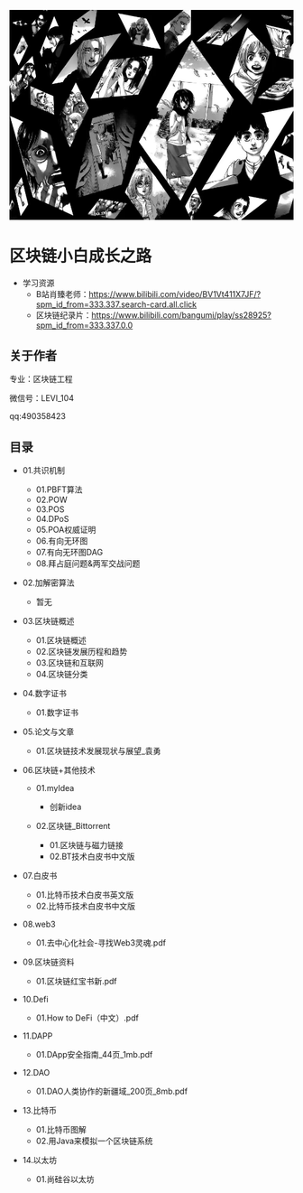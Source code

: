 ![](imags/RE.png)

# 区块链小白成长之路

- 学习资源
  - B站肖臻老师：https://www.bilibili.com/video/BV1Vt411X7JF/?spm_id_from=333.337.search-card.all.click
  - 区块链纪录片：https://www.bilibili.com/bangumi/play/ss28925?spm_id_from=333.337.0.0

## 关于作者

专业：区块链工程

微信号：LEVI_104

qq:490358423

## 目录

- 01.共识机制
  - 01.PBFT算法
  - 02.POW
  - 03.POS
  - 04.DPoS
  - 05.POA权威证明
  - 06.有向无环图
  - 07.有向无环图DAG
  - 08.拜占庭问题&两军交战问题
- 02.加解密算法
  - 暂无

- 03.区块链概述
  - 01.区块链概述
  - 02.区块链发展历程和趋势
  - 03.区块链和互联网
  - 04.区块链分类

- 04.数字证书
  - 01.数字证书

- 05.论文与文章
  - 01.区块链技术发展现状与展望_袁勇

- 06.区块链+其他技术
  - 01.myIdea
    - 创新idea

  - 02.区块链_Bittorrent
    - 01.区块链与磁力链接
    - 02.BT技术白皮书中文版

- 07.白皮书
  - 01.比特币技术白皮书英文版
  - 02.比特币技术白皮书中文版

- 08.web3
  - 01.去中心化社会-寻找Web3灵魂.pdf

- 09.区块链资料
  - 01.区块链红宝书新.pdf

- 10.Defi
  - 01.How to DeFi（中文）.pdf

- 11.DAPP
  - 01.DApp安全指南_44页_1mb.pdf

- 12.DAO
  - 01.DAO人类协作的新疆域_200页_8mb.pdf

- 13.比特币
  - 01.比特币图解
  - 02.用Java来模拟一个区块链系统

- 14.以太坊
  - 01.尚硅谷以太坊














